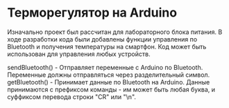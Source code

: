 # Терморегулятор на Arduino

Изначально проект был рассчитан для лабораторного блока питания.
В ходе разработки кода были добавлены функции управления по Bluetooth и получения температуры на смартфон.
Код может быть использован для управления любых устройств.

sendBluetooth() - Отправляет переменные с Arduino по Bluetooth. Переменные должны отправляться через разделительный символ. 
getBluetooth() - Принимает данные по Bluetooth на Arduino. Данные принимаются с префиксом команды - им может быть любая буква, и суффиксом перевода строки "CR" или "\n".
